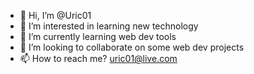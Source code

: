 - 👋 Hi, I’m @Uric01
- 👀 I’m interested in learning new technology
- 🌱 I’m currently learning web dev tools
- 💞️ I’m looking to collaborate on some web dev projects
- 📫 How to reach me? uric01@live.com

<!---
Uric01/Uric01 is a ✨ special ✨ repository because its `README.md` (this file) appears on your GitHub profile.
You can click the Preview link to take a look at your changes.
--->
